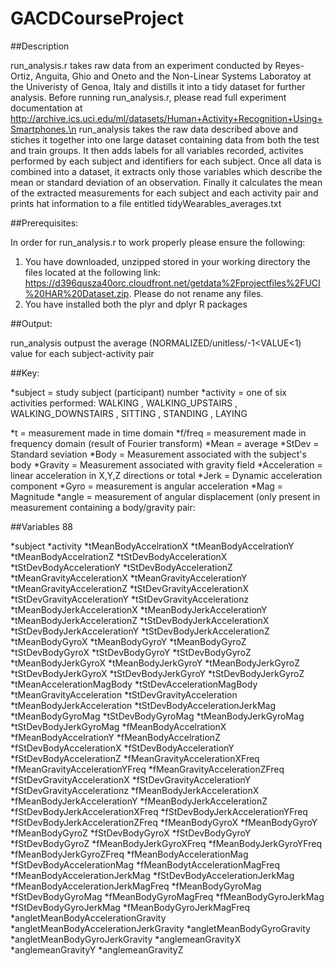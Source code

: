 # GACDCourseProject

##Description

run_analysis.r takes raw data from an experiment conducted by Reyes-Ortiz, Anguita, Ghio and Oneto and the Non-Linear Systems Laboratoy at the Univeristy of Genoa, Italy and distills it into a tidy dataset for further analysis. Before running run_analysis.r, please read full experiment documentation at http://archive.ics.uci.edu/ml/datasets/Human+Activity+Recognition+Using+Smartphones.\n
run_analysis takes the raw data described above and stiches it together into one large dataset containing data from both the test and train groups. It then adds labels for all variables recorded, activites performed by each subject and identifiers for each subject. Once all data is combined into a dataset, it extracts only those variables which describe the mean or standard deviation of an observation. Finally it calculates the mean of the extracted measurements for each subject and each activity pair and prints hat information to a file entitled tidyWearables_averages.txt

##Prerequisites:

In order for run_analysis.r to work properly please ensure the following:

1. You have downloaded, unzipped stored in your working directory the files located at the following link: https://d396qusza40orc.cloudfront.net/getdata%2Fprojectfiles%2FUCI%20HAR%20Dataset.zip. Please do not rename any files.
2. You have installed both the plyr and dplyr R packages

##Output:

run_analysis outpust the average (NORMALIZED/unitless/-1<VALUE<1) value for each subject-activity pair

##Key:

*subject = study subject (participant) number
*activity = one of six activities performed: WALKING
, WALKING_UPSTAIRS
, WALKING_DOWNSTAIRS
, SITTING
, STANDING
, LAYING

*t = measurement made in time domain
*f/freq = measurement made in frequency domain (result of Fourier transform)
*Mean = average
*StDev = Standard seviation
*Body = Measurement associated with the subject's body
*Gravity = Measurement associated with gravity field
*Acceleration = linear acceleration in X,Y,Z directions or total
*Jerk = Dynamic acceleration component
*Gyro = measurement is angular acceleration
*Mag = Magnitude
*angle = measurement of angular displacement (only present in measurement containing a body/gravity pair:

##Variables 88

*subject
*activity
*tMeanBodyAccelrationX
*tMeanBodyAccelrationY
*tMeanBodyAccelrationZ
*tStDevBodyAccelerationX
*tStDevBodyAccelerationY
*tStDevBodyAccelerationZ
*tMeanGravityAccelerationX
*tMeanGravityAccelerationY
*tMeanGravityAccelerationZ
*tStDevGravityAccelerationX
*tStDevGravityAccelerationY
*tStDevGravityAccelerationz
*tMeanBodyJerkAccelerationX
*tMeanBodyJerkAccelerationY
*tMeanBodyJerkAccelerationZ
*tStDevBodyJerkAccelerationX
*tStDevBodyJerkAccelerationY
*tStDevBodyJerkAccelerationZ
*tMeanBodyGyroX
*tMeanBodyGyroY
*tMeanBodyGyroZ
*tStDevBodyGyroX
*tStDevBodyGyroY
*tStDevBodyGyroZ
*tMeanBodyJerkGyroX
*tMeanBodyJerkGyroY
*tMeanBodyJerkGyroZ
*tStDevBodyJerkGyroX
*tStDevBodyJerkGyroY
*tStDevBodyJerkGyroZ
*tMeanAccelerationMagBody
*tStDevAccelerationMagBody
*tMeanGravityAcceleration
*tStDevGravityAcceleration
*tMeanBodyJerkAcceleration
*tStDevBodyAccelerationJerkMag
*tMeanBodyGyroMag
*tStDevBodyGyroMag
*tMeanBodyJerkGyroMag
*tStDevBodyJerkGyroMag
*fMeanBodyAccelrationX
*fMeanBodyAccelrationY
*fMeanBodyAccelrationZ
*fStDevBodyAccelerationX
*fStDevBodyAccelerationY
*fStDevBodyAccelerationZ
*fMeanGravityAccelerationXFreq
*fMeanGravityAccelerationYFreq
*fMeanGravityAccelerationZFreq
*fStDevGravityAccelerationX
*fStDevGravityAccelerationY
*fStDevGravityAccelerationz
*fMeanBodyJerkAccelerationX
*fMeanBodyJerkAccelerationY
*fMeanBodyJerkAccelerationZ
*fStDevBodyJerkAccelerationXFreq
*fStDevBodyJerkAccelerationYFreq
*fStDevBodyJerkAccelerationZFreq
*fMeanBodyGyroX
*fMeanBodyGyroY
*fMeanBodyGyroZ
*fStDevBodyGyroX
*fStDevBodyGyroY
*fStDevBodyGyroZ
*fMeanBodyJerkGyroXFreq
*fMeanBodyJerkGyroYFreq
*fMeanBodyJerkGyroZFreq
*fMeanBodyAccelerationMag
*fStDevBodyAccelerationMag
*fMeanBodytAccelerationMagFreq
*fMeanBodyAccelerationJerkMag
*fStDevBodyAccelerationJerkMag
*fMeanBodyAccelerationJerkMagFreq
*fMeanBodyGyroMag
*fStDevBodyGyroMag
*fMeanBodyGyroMagFreq
*fMeanBodyGyroJerkMag
*fStDevBodyGyroJerkMag
*fMeanBodyGyroJerkMagFreq
*angletMeanBodyAccelerationGravity
*angletMeanBodyAccelerationJerkGravity
*angletMeanBodyGyroGravity
*angletMeanBodyGyroJerkGravity
*anglemeanGravityX
*anglemeanGravityY
*anglemeanGravityZ
